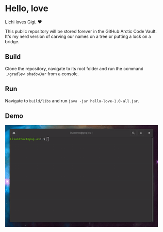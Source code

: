 # Hello, love
Lichi loves Gigi. :heart:

This public repository will be stored forever in the GitHub Arctic Code Vault. It's my nerd version of carving our names on a tree or putting a lock on a bridge.

## Build
Clone the repository, navigate to its root folder and run the command `./gradlew shadowJar` from a console.

## Run
Navigate to `build/libs` and run `java -jar hello-love-1.0-all.jar`.

## Demo
![](https://github.com/lisandroct/hello-love/blob/master/demo.gif?raw=true)
